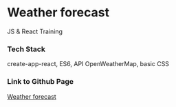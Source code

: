 # Weather forecast

JS & React Training

### Tech Stack

create-app-react, ES6, API OpenWeatherMap, basic CSS

### Link to Github Page

[Weather forecast](https://suzette-sousa.github.io/weather-forecast/)
